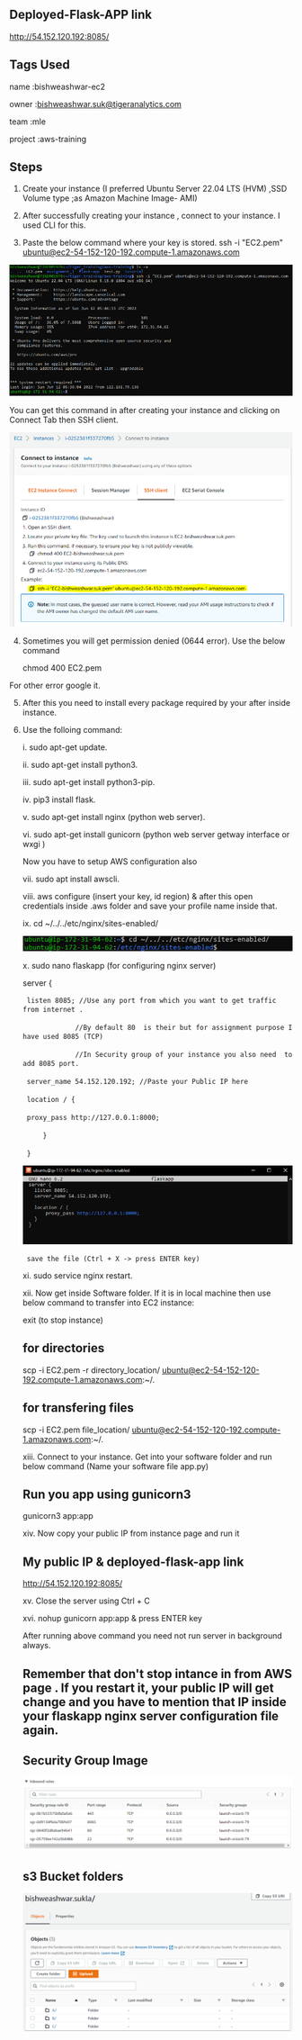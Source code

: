 ## Deployed-Flask-APP link 
http://54.152.120.192:8085/

## Tags Used
name	:bishweashwar-ec2

owner	:bishweashwar.suk@tigeranalytics.com

team	:mle

project	:aws-training


## Steps 

1. Create your instance (I preferred Ubuntu Server 22.04 LTS (HVM) ,SSD Volume type ;as Amazon Machine Image- AMI)

2. After successfully creating your instance , connect to your instance. I used CLI for this.

3. Paste the below command where your key is stored.
ssh -i "EC2.pem" ubuntu@ec2-54-152-120-192.compute-1.amazonaws.com

![](images/connect-instance.PNG)

You can get this command in after creating your instance and clicking on Connect Tab then SSH client.

![](images/key-pair-command-location.PNG)

4. Sometimes you will get permission denied (0644 error). Use the below command

    chmod 400 EC2.pem

For other error google it.

5. After this you need to install every package required by your after inside instance.

6. Use the folloing command:

    i. sudo apt-get update.

    ii. sudo apt-get install python3.

    iii. sudo apt-get install python3-pip.

    iv. pip3 install flask.

    v. sudo apt-get install nginx (python web server).

    vi. sudo apt-get install gunicorn (python web server getway interface or wxgi )
    
    Now you have to setup AWS configuration also

    vii. sudo apt install awscli.

    viii. aws configure (insert your key, id region) & after this open credentials inside .aws folder and  save your profile name inside  that.

    ix. cd ~/../../etc/nginx/sites-enabled/

    ![](images/nginx-server-location.PNG)


    x. sudo nano flaskapp (for configuring nginx server)

      server {

        listen 8085; //Use any port from which you want to get traffic from internet . 

                    //By default 80  is their but for assignment purpose I have used 8085 (TCP)

                    //In Security group of your instance you also need  to add 8085 port.

        server_name 54.152.120.192; //Paste your Public IP here

        location / {

        proxy_pass http://127.0.0.1:8000;

            }
            
        }

    ![](images/nginx-server-code.PNG)

        save the file (Ctrl + X -> press ENTER key)
        
    xi. sudo service nginx restart.

    xii. Now get inside Software folder. If it is in local machine then use below command to transfer into EC2 instance:

    exit (to stop instance)
    ## for directories
    scp -i EC2.pem -r directory_location/ ubuntu@ec2-54-152-120-192.compute-1.amazonaws.com:~/.   
    
    ## for transfering files
    scp -i EC2.pem file_location/ ubuntu@ec2-54-152-120-192.compute-1.amazonaws.com:~/.
    
    xiii. Connect to your instance. Get into your software folder and run below command (Name your software file app.py)

    ## Run you app using gunicorn3
    gunicorn3 app:app

    xiv. Now  copy your public IP from instance page and run it 
    
    
    ## My public IP & deployed-flask-app link
    http://54.152.120.192:8085/ 



    xv. Close the server using 
    Ctrl + C
    
    xvi. nohup gunicorn app:app & 
        press ENTER key

    After running above command you need not run server in background always.

    ## Remember that don't stop intance in from AWS page . If you restart it, your public IP will get change and you have  to mention that IP inside your flaskapp nginx server configuration file again.


    ## Security Group Image
    ![](images/security-groups.PNG)

    ## s3 Bucket folders
    ![](images/s3.PNG)
